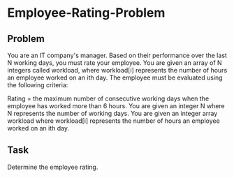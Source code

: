 # Employee-Rating-Problem
## Problem
You are an IT company's manager. Based on their performance over the last N working days, you must rate your employee. You are given an array of N integers called workload, where workload[i] represents the number of hours an employee worked on an ith day. The employee must be evaluated using the following criteria:

Rating = the maximum number of consecutive working days when the employee has worked more than 6 hours.
You are given an integer N where N represents the number of working days. You are given an integer array workload where workload[i] represents the number of hours an employee worked on an ith day.

## Task

Determine the employee rating.
